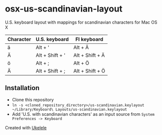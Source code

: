 # osx-us-scandinavian-layout
U.S. keyboard layout with mappings for scandinavian characters for Mac OS X

| Character  | U.S. keyboard | FI keyboard |
| ------------- | ------------- | ------------- |
| ä  | Alt + ' | Alt + Ä |
| Ä  | Alt + Shift + '  | Alt + Shift + Ä |
| ö  | Alt + ;  | Alt + Ö |
| Ä  | Alt + Shift + ;  | Alt + Shift + Ö |



## Installation

- Clone this repository
- `ln -s <cloned_repository_directory>/us-scandinavian.keylayout ~/Library/Keyboard\ Layouts/us-scandinavian.keylayout`
- Add 'U.S. with scandinavian characters' as an input source from `System Preferences -> Keyboard`

Created with [Ukelele](http://scripts.sil.org/cms/scripts/page.php?site_id=nrsi&id=ukelele)
